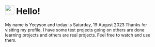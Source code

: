  <h1>
    <img src="https://emojis.slackmojis.com/emojis/images/1643510097/45343/hi.gif?1643510097" width="30"/> 
    Hello!
 </h1>
 <p>
    My name is Yeeyson and today is Saturday, 19 August 2023
    Thanks for visiting my profile, I have some test projects going on others are done learning projects and others are real projects.
    Feel free to watch and use them.
 </p>